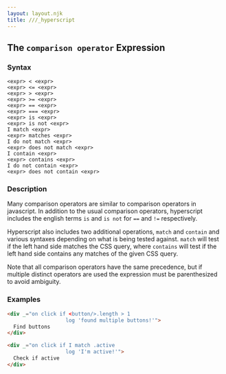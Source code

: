 ```yaml
---
layout: layout.njk
title: ///_hyperscript
---
```


## The `comparison operator` Expression

### Syntax

```ebnf
<expr> < <expr>
<expr> <= <expr>
<expr> > <expr>
<expr> >= <expr>
<expr> == <expr>
<expr> === <expr>
<expr> is <expr>
<expr> is not <expr>
I match <expr>
<expr> matches <expr>
I do not match <expr>
<expr> does not match <expr>
I contain <expr>
<expr> contains <expr>
I do not contain <expr>
<expr> does not contain <expr>
```

### Description

Many comparison operators are similar to comparison operators in javascript.  In addition to the usual comparison operators, hyperscript includes the english terms `is` and `is not` for `==` and `!=` respectively.

Hyperscript also includes two additional operations, `match` and `contain` and various syntaxes depending on what is being tested against.  `match` will test if the left hand side matches the CSS query, where `contains` will test if the left hand side contains any matches of the given CSS query.

Note that all comparison operators have the same precedence, but if multiple distinct operators are used the
expression must be parenthesized to avoid ambiguity.

### Examples

```html
<div _="on click if <button/>.length > 1 
                   log 'found multiple buttons!'">
  Find buttons
</div>

<div _="on click if I match .active
                   log 'I'm active!'">
  Check if active
</div>
```